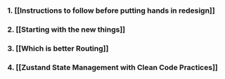 ### 1. [[Instructions to follow before putting hands in redesign]]
### 2. [[Starting with the new things]]
### 3. [[Which is better Routing]]

### 4. [[Zustand State Management with Clean Code Practices]]
